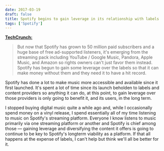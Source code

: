 ```yaml
---
date: 2017-03-19
draft: false
title: Spotify begins to gain leverage in its relationship with labels
tags: ['Spotify']
---
```


**[TechCrunch:](https://techcrunch.com/2017/03/18/dictate-top-40/)**

> But now that Spotify has grown to 50 million paid subscribers and a huge base of free ad-supported listeners, it's emerging from the streaming pack including YouTube / Google Music, Pandora, Apple Music, and Amazon so rights owners can't just favor them instead. Spotify has begun to gain some leverage over the labels so that it can make money without them and they need it to have a hit record.<!-- excerpt -->

Spotify has done a lot to make music more accessible and available since it first launched. It's spent a lot of time since its launch beholden to labels and content providers so anything it can do, at this point, to gain leverage over those providers is only going to benefit it, and its users, in the long term.

I stopped buying digital music quite a while ago and, while I occasionally spend money on a vinyl release, I spend essentially all of my time listening to music on Spotify's streaming platform. Everyone I know listens to music primarily via one streaming platform or another and Spotify is chief among those — gaining leverage and diversifying the content it offers is going to continue to be key to Spotify's longterm viability as a platform. If that all happens at the expense of labels, I can't help but think we'll all be better for it.
